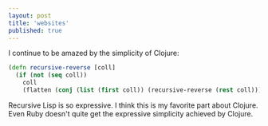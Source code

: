 ```yaml
---
layout: post
title: 'websites'
published: true
---
```


I continue to be amazed by the simplicity of Clojure:

```clojure
(defn recursive-reverse [coll]
  (if (not (seq coll))
    coll
    (flatten (conj (list (first coll)) (recursive-reverse (rest coll))))))
```

Recursive Lisp is so expressive. I think this is my favorite part about Clojure. Even Ruby doesn't quite get the expressive simplicity achieved by Clojure. 


